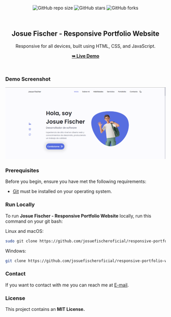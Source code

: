 <div align="center">
  
  ![GitHub repo size](https://img.shields.io/github/repo-size/josuefischeroficial/responsive-portfolio-website)
  ![GitHub stars](https://img.shields.io/github/stars/josuefischeroficial/responsive-portfolio-website?style=social)
  ![GitHub forks](https://img.shields.io/github/forks/josuefischeroficial/responsive-portfolio-website?style=social)
  
  <br />

  <h2 align="center">Josue Fischer - Responsive Portfolio Website</h2>

  Responsive for all devices, built using HTML, CSS, and JavaScript.

  <a href="https://josuefischeroficial.github.io/responsive-portfolio-website/"><strong>➥ Live Demo</strong></a>

</div>

<br />
  
### Demo Screenshot

![Portfolio Desktop Demo](./assets/img/josuefischer-website.png "Desktop Demo")

### Prerequisites

Before you begin, ensure you have met the following requirements:

* [Git](https://git-scm.com/downloads "Download Git") must be installed on your operating system.

### Run Locally

To run **Josue Fischer - Responsive Portfolio Website** locally, run this command on your git bash:

Linux and macOS:

```bash
sudo git clone https://github.com/josuefischeroficial/responsive-portfolio-website.git
```

Windows:

```bash
git clone https://github.com/josuefischeroficial/responsive-portfolio-website.git
```

### Contact

If you want to contact with me you can reach me at [E-mail](mailto:josuefischercraft@gmail.com).

### License

This project contains an **MIT License.**

